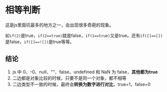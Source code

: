 # 相等判断

这是js里面坑最多的地方之一，会出现很多奇葩的现象。

如`if(2)`是true，`if(2==true)`就是false，`if(1==true)`又是true。还有`if([]==[])`是false，`if([]==![])`是true等等。

## 结论

1. js 中 0、-0、null、""、false、undefined 和 NaN 为 false，**其他都为true**
2. 二边都是对象比较的时候，只要不是同一个对象，都不相等
3. 二边类型不一致的时候，最终会**转换为数字进行对比**，true=1，false=0



